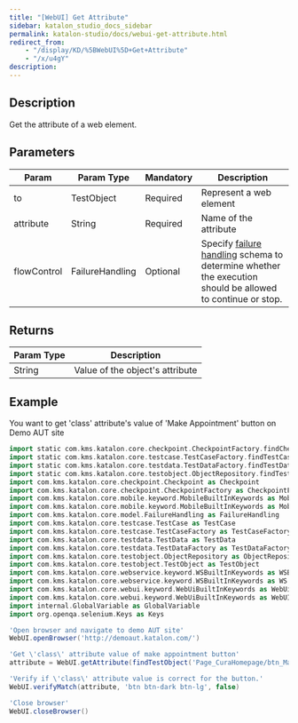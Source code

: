 ```yaml
---
title: "[WebUI] Get Attribute" 
sidebar: katalon_studio_docs_sidebar
permalink: katalon-studio/docs/webui-get-attribute.html 
redirect_from:
    - "/display/KD/%5BWebUI%5D+Get+Attribute"
    - "/x/u4gY"
description: 
---
```

Description
-----------

Get the attribute of a web element.

Parameters
----------

| Param | Param Type | Mandatory | Description |
| --- | --- | --- | --- |
| to | TestObject | Required | Represent a web element |
| attribute | String | Required | Name of the attribute |
| flowControl | FailureHandling | Optional | Specify [failure handling](/x/qAAM) schema to determine whether the execution should be allowed to continue or stop. |

Returns
-------

| Param Type | Description |
| --- | --- |
| String | Value of the object's attribute |

Example
-------

You want to get 'class' attribute's value of 'Make Appointment' button on Demo AUT site

```groovy
import static com.kms.katalon.core.checkpoint.CheckpointFactory.findCheckpoint
import static com.kms.katalon.core.testcase.TestCaseFactory.findTestCase
import static com.kms.katalon.core.testdata.TestDataFactory.findTestData
import static com.kms.katalon.core.testobject.ObjectRepository.findTestObject
import com.kms.katalon.core.checkpoint.Checkpoint as Checkpoint
import com.kms.katalon.core.checkpoint.CheckpointFactory as CheckpointFactory
import com.kms.katalon.core.mobile.keyword.MobileBuiltInKeywords as MobileBuiltInKeywords
import com.kms.katalon.core.mobile.keyword.MobileBuiltInKeywords as Mobile
import com.kms.katalon.core.model.FailureHandling as FailureHandling
import com.kms.katalon.core.testcase.TestCase as TestCase
import com.kms.katalon.core.testcase.TestCaseFactory as TestCaseFactory
import com.kms.katalon.core.testdata.TestData as TestData
import com.kms.katalon.core.testdata.TestDataFactory as TestDataFactory
import com.kms.katalon.core.testobject.ObjectRepository as ObjectRepository
import com.kms.katalon.core.testobject.TestObject as TestObject
import com.kms.katalon.core.webservice.keyword.WSBuiltInKeywords as WSBuiltInKeywords
import com.kms.katalon.core.webservice.keyword.WSBuiltInKeywords as WS
import com.kms.katalon.core.webui.keyword.WebUiBuiltInKeywords as WebUiBuiltInKeywords
import com.kms.katalon.core.webui.keyword.WebUiBuiltInKeywords as WebUI
import internal.GlobalVariable as GlobalVariable
import org.openqa.selenium.Keys as Keys

'Open browser and navigate to demo AUT site'
WebUI.openBrowser('http://demoaut.katalon.com/')

'Get \'class\' attribute value of make appointment button'
attribute = WebUI.getAttribute(findTestObject('Page_CuraHomepage/btn_MakeAppointment'), 'class')

'Verify if \'class\' attribute value is correct for the button.'
WebUI.verifyMatch(attribute, 'btn btn-dark btn-lg', false)

'Close browser'
WebUI.closeBrowser()
```